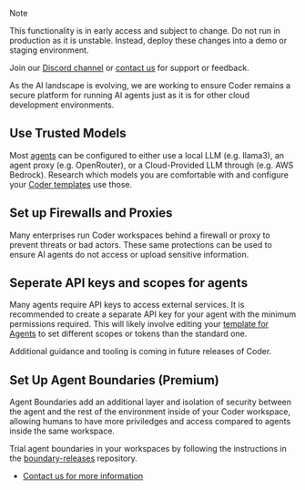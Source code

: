 > [!NOTE]
>
> This functionality is in early access and subject to change. Do not run in
> production as it is unstable. Instead, deploy these changes into a demo or
> staging environment.
>
> Join our [Discord channel](https://discord.gg/coder) or
> [contact us](https://coder.com/contact) for support or feedback.

As the AI landscape is evolving, we are working to ensure Coder remains a secure
platform for running AI agents just as it is for other cloud development
environments.

## Use Trusted Models

Most [agents](./agents.md) can be configured to either use a local LLM (e.g.
llama3), an agent proxy (e.g. OpenRouter), or a Cloud-Provided LLM through (e.g.
AWS Bedrock). Research which models you are comfortable with and configure your
[Coder templates](./create-template.md) use those.

## Set up Firewalls and Proxies

Many enterprises run Coder workspaces behind a firewall or proxy to prevent
threats or bad actors. These same protections can be used to ensure AI agents do
not access or upload sensitive information.

## Seperate API keys and scopes for agents

Many agents require API keys to access external services. It is recommended to
create a separate API key for your agent with the minimum permissions required.
This will likely involve editing your
[template for Agents](./create-template.md) to set different scopes or tokens
than the standard one.

Additional guidance and tooling is coming in future releases of Coder.

## Set Up Agent Boundaries (Premium)

Agent Boundaries add an additional layer and isolation of security between the
agent and the rest of the environment inside of your Coder workspace, allowing
humans to have more priviledges and access compared to agents inside the same
workspace.

Trial agent boundaries in your workspaces by following the instructions in the
[boundary-releases](https://github.com/coder/boundary-releases) repository.

- [Contact us for more information](https://coder.com/contact)
